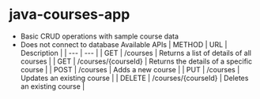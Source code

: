 # java-courses-app
- Basic CRUD operations with sample course data
- Does not connect to database
Available APIs
| METHOD | URL | Description |
| --- | --- |
| GET | /courses | Returns a list of details of all courses |
| GET | /courses/{courseId} | Returns the details of a specific course |
| POST | /courses | Adds a new course | 
| PUT | /courses | Updates an existing course |
| DELETE | /courses/{courseId} | Deletes an existing course | 
